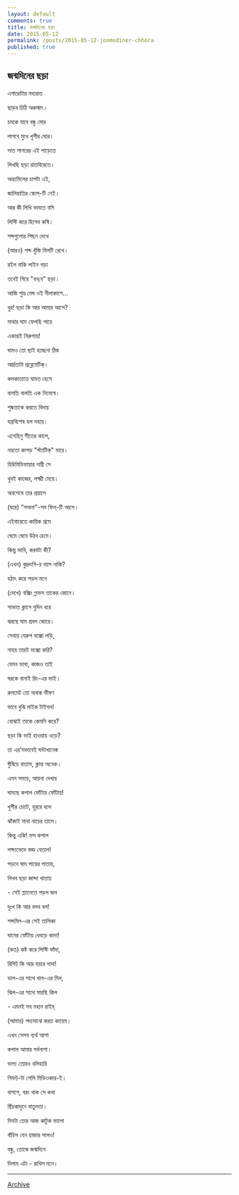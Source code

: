 ```yaml
---
layout: default
comments: true
title: জন্মদিনের ছড়া
date: 2015-05-12
permalink: /posts/2015-05-12-jonmodiner-chhora
published: true
---
```


## জন্মদিনের ছড়া

এগারোটার মধ্যরাত

ছাড়ব চিঠি অকস্মাৎ।

চমকে যাবে বন্ধু মোর

লাগবে মুখে খুশীর ঘোর।

সাত সাগরের এই পাড়েতে

লিখছি ছড়া রাতবিরেতে।

অন্ত্যমিলের চাপটা এই,

জালিয়াতির স্কোপ্‌-টি নেই।

আর কী লিখি ভাবতে বসি

লিস্টি করে হিসেব কষি।

শব্দগুলোর পিছন দেখে

(আরও) শব্দ খুঁজি মিলটি রেখে।

রইল বাকি লাইন গড়া

তবেই গিয়ে "বন্‌বে" ছড়া।

আজি শুভ্র মেঘ ওই নীলাকাশে...

ধুর! ছড়া কি আর আমার আসে?

মাথার ঘাম ফেলছি পায়ে

একান্তই নিরুপায়!

ঘামও তো ছাই হচ্ছেনা ঠিক

আর্দ্রতাটা প্রব্লেমেটিক্‌।

কলকাতাতে ঘামত হেসে

বালতি বালতি এক নিমেষে।

শুষ্কতাকে করতে বিদায়

যন্ত্রবিশেষ হল সহায়।

এনেছিনু শীতের কালে,

নয়তো কাপড় "স্ট্যাটিক্‌" মারে।

হিউমিডিফায়ার নাম্নী সে

খুবই কাজের, লক্ষ্মী মেয়ে।

অবশেষে তার প্রয়াসে

(ঘরে) "সঅনা"-সম ফিল্‌-টি আসে।

এইবারেতে কায়িক শ্রমে

ঘেমে ঘেমে উঠব ক্রমে।

কিন্তু ভাবি, করবটা কী?

(এখন) কুদ্রুংগি-র বয়স নাকি?

হঠাৎ করে পড়ল মনে

(দেখে) বক্সিং গ্লাভস তাকের কোনে।

সাভাত ক্লাসে দুদিন ধরে

ঝরছে ঘাম প্রবল জোরে।

সেথায় যেরুপ বক্সো লড়ি,

নাহয় তারই মক্সো করি?

যেমন ভাবা, কাজও তাই

ঘরকে বানাই রিং-এর ভাই।

রুমমেট তো অবাক ভীষণ

ভাবে বুঝি মাইক টাইসন!

বোঝাই তাকে কেমনি করে?

ছড়া কি ভাই হাওয়ায় ওড়ে?

তা এর'মভাবেই ঘন্টাখানেক

ঘুঁষিয়ে বাতাস, ক্লান্ত অনেক।

এমন সময়ে, আয়না দেখায়

ঘামছে কপাল ফোঁটায় ফোঁটায়!

খুশীর চোটে, হুররে বলে

ঝাঁকাই মাথা নাচের তালে।

কিন্তু একি! মন্দ কপাল

লক্ষ্যভেদে বড্ড বেতাল!

পড়বে ঘাম পায়ের পাতায়,

লিখব ছড়া জাব্দা খাতায় 

\- সেই প্ল্যানেতে পড়ল জল

দুঃখ কি আর বলব বল!

শব্দমিল-এর সেই তালিকা

ঘামের ফোঁটায় ধেবড়ে কাদা!

(কত) কষ্ট করে লিস্টি ফাঁদা,

রিপিট্‌ কি আর হয়রে দাদা!

ডাল-এর সাথে খাল-এর মিল,

ঝিল-এর সাথে মারছি কিল

\- এমনই সব মহান রাইম্‌

(আমায়) পদ্যমাঝে করত কায়েম।

এখন সেসব ব্যর্থ আশা

কপাল আমার সর্বনাশা।

ভাগ্য তোরও বলিহারি

গিফট্‌-টা পেলি মিডিওকার-ই।

যাগগে, বরং থাক সে কথা

ছিঁচকাদুনে বাতুলতা।

দিনটা তোর আজ কাটুক  ভালো

বাঁচিস যেন হাজার সালও!

বন্ধু, তোকে জন্মদিনে

দিলাম এটা - রাখিস মনে।

* * *

[Archive](../archive)
